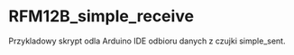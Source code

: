 RFM12B_simple_receive
=====================
Przykladowy skrypt odla Arduino IDE odbioru danych z czujki simple_sent.

